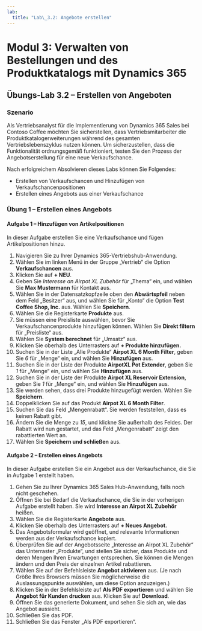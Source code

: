 ```yaml
---
lab:
  title: "Lab\_3.2: Angebote erstellen"
---
```


# Modul 3: Verwalten von Bestellungen und des Produktkatalogs mit Dynamics 365

## Übungs-Lab 3.2 – Erstellen von Angeboten

### Szenario
Als Vertriebsanalyst für die Implementierung von Dynamics 365 Sales bei Contoso Coffee möchten Sie sicherstellen, dass Vertriebsmitarbeiter die Produktkatalogerweiterungen während des gesamten Vertriebslebenszyklus nutzen können. Um sicherzustellen, dass die Funktionalität ordnungsgemäß funktioniert, testen Sie den Prozess der Angebotserstellung für eine neue Verkaufschance.

Nach erfolgreichem Absolvieren dieses Labs können Sie Folgendes:
- Erstellen von Verkaufschancen und Hinzufügen von Verkaufschancenpositionen
- Erstellen eines Angebots aus einer Verkaufschance

### Übung 1 – Erstellen eines Angebots

#### Aufgabe 1 – Hinzufügen von Artikelpositionen
In dieser Aufgabe erstellen Sie eine Verkaufschance und fügen Artikelpositionen hinzu.
1. Navigieren Sie zu Ihrer Dynamics 365-Vertriebshub-Anwendung.
2. Wählen Sie im linken Menü in der Gruppe „Vertrieb“ die Option **Verkaufschancen** aus.
3. Klicken Sie auf **+ NEU**.
4. Geben Sie *Interesse an Airpot XL Zubehör* für „Thema“ ein, und wählen Sie **Max Mustermann** für Kontakt aus.
5. Wählen Sie in der Datensatzkopfzeile oben den **Abwärtspfeil** neben dem Feld „Besitzer“ aus, und wählen Sie für „Konto“ die Option **Test Coffee Shop, Inc.** aus. Wählen Sie **Speichern**.
6. Wählen Sie die Registerkarte **Produkte** aus.
7. Sie müssen eine Preisliste auswählen, bevor Sie Verkaufschancenprodukte hinzufügen können. Wählen Sie **Direkt filtern** für „Preisliste“ aus.
8. Wählen Sie **System berechnet** für „Umsatz“ aus.
9. Klicken Sie oberhalb des Unterrasters auf **+ Produkte hinzufügen.**
10. Suchen Sie in der Liste „Alle Produkte“ **Airpot XL 6 Month Filter**, geben Sie *6* für „Menge“ ein, und wählen Sie **Hinzufügen** aus.
11. Suchen Sie in der Liste der Produkte **AirpotXL Pot Extender**, geben Sie *1* für „Menge“ ein, und wählen Sie **Hinzufügen** aus.
12. Suchen Sie in der Liste der Produkte **Airpot XL Reservoir Extension**, geben Sie *1* für „Menge“ ein, und wählen Sie **Hinzufügen** aus.
13. Sie werden sehen, dass drei Produkte hinzugefügt werden. Wählen Sie **Speichern**.
14. Doppelklicken Sie auf das Produkt **Airpot XL 6 Month Filter**.
15. Suchen Sie das Feld „Mengenrabatt“. Sie werden feststellen, dass es keinen Rabatt gibt.
16. Ändern Sie die Menge zu *15*, und klickne Sie außerhalb des Feldes. Der Rabatt wird nun gestartet, und das Feld „Mengenrabatt“ zeigt den rabattierten Wert an.
17. Wählen Sie **Speichern und schließen** aus.

#### Aufgabe 2 – Erstellen eines Angebots
In dieser Aufgabe erstellen Sie ein Angebot aus der Verkaufschance, die Sie in Aufgabe 1 erstellt haben.
1. Gehen Sie zu Ihrer Dynamics 365 Sales Hub-Anwendung, falls noch nicht geschehen.
2. Öffnen Sie bei Bedarf die Verkaufschance, die Sie in der vorherigen Aufgabe erstellt haben. Sie wird **Interesse an Airpot XL Zubehör** heißen.
3. Wählen Sie die Registerkarte **Angebote** aus.
4. Klicken Sie oberhalb des Unterrasters auf **+ Neues Angebot.**
5. Das Angebotsformular wird geöffnet, und relevante Informationen werden aus der Verkaufschance kopiert.
6. Überprüfen Sie auf der Angebotsseite „Interesse an Airpot XL Zubehör“ das Unterraster „Produkte“, und stellen Sie sicher, dass Produkte und deren Mengen Ihren Erwartungen entsprechen. Sie können die Mengen ändern und den Preis der einzelnen Artikel rabattieren.
7. Wählen Sie auf der Befehlsleiste **Angebot aktivieren** aus. (Je nach Größe Ihres Browsers müssen Sie möglicherweise die Auslassungspunkte auswählen, um diese Option anzuzeigen.)
8. Klicken Sie in der Befehlsleiste auf **Als PDF exportieren** und wählen Sie **Angebot für Kunden drucken** aus. Klicken Sie auf **Download**.
9. Öffnen Sie das generierte Dokument, und sehen Sie sich an, wie das Angebot aussieht.
10. Schließen Sie das PDF.
11. Schließen Sie das Fenster „Als PDF exportieren“.

